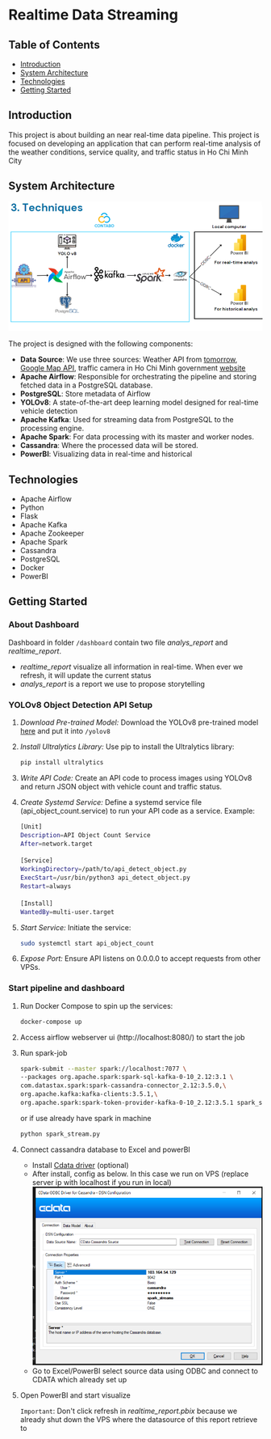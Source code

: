 # Realtime Data Streaming 

## Table of Contents
- [Introduction](#introduction)
- [System Architecture](#system-architecture)
- [Technologies](#technologies)
- [Getting Started](#getting-started)

## Introduction

This project is about building an near real-time data pipeline. This project is focused on developing an application that can perform real-time analysis of the weather conditions, service quality, and traffic status in Ho Chi Minh City

## System Architecture

![System Architecture](images/architecture.png)

The project is designed with the following components:

- **Data Source**: We use three sources: Weather API from [tomorrow](https://www.tomorrow.io/), [Google Map API](https://github.com/GrocerCheck/LivePopularTimes), traffic camera in Ho Chi Minh government [website](http://giaothong.hochiminhcity.gov.vn/)
- **Apache Airflow**: Responsible for orchestrating the pipeline and storing fetched data in a PostgreSQL database.
- **PostgreSQL**: Store metadata of Airflow
- **YOLOv8**: A state-of-the-art deep learning model designed for real-time vehicle detection
- **Apache Kafka**: Used for streaming data from PostgreSQL to the processing engine.
- **Apache Spark**: For data processing with its master and worker nodes.
- **Cassandra**: Where the processed data will be stored.
- **PowerBI**: Visualizing data in real-time and historical

## Technologies

- Apache Airflow
- Python
- Flask
- Apache Kafka
- Apache Zookeeper
- Apache Spark
- Cassandra
- PostgreSQL
- Docker
- PowerBI

## Getting Started

### About Dashboard 
Dashboard in folder `/dashboard` contain two file *analys_report* and *realtime_report*. 
   - *realtime_report* visualize all information in real-time. When ever we refresh, it will update the current status 
   - *analys_report* is a report we use to propose storytelling 

### YOLOv8 Object Detection API Setup

1. *Download Pre-trained Model:*
   Download the YOLOv8 pre-trained model [here](https://github.com/ultralytics/assets/releases/download/v8.2.0/yolov8x.pt) and put it into `/yolov8`

2. *Install Ultralytics Library:*
   Use pip to install the Ultralytics library:
   ```bash
   pip install ultralytics
   ```
   

3. *Write API Code:*
   Create an API code to process images using YOLOv8 and return JSON object with vehicle count and traffic status.

4. *Create Systemd Service:*
   Define a systemd service file (api_object_count.service) to run your API code as a service. Example:
   ```bash
   [Unit]
   Description=API Object Count Service
   After=network.target

   [Service]
   WorkingDirectory=/path/to/api_detect_object.py
   ExecStart=/usr/bin/python3 api_detect_object.py
   Restart=always

   [Install]
   WantedBy=multi-user.target
   ```

5. *Start Service:*
   Initiate the service:
   ```bash
   sudo systemctl start api_object_count
   ```

6. *Expose Port:*
   Ensure API listens on 0.0.0.0 to accept requests from other VPSs.

### Start pipeline and dashboard

1. Run Docker Compose to spin up the services:
    ```bash
    docker-compose up
    ```

2. Access airflow webserver ui (http://localhost:8080/) to start the job 

3. Run spark-job 

    ```bash
    spark-submit --master spark://localhost:7077 \
    --packages org.apache.spark:spark-sql-kafka-0-10_2.12:3.1 \
    com.datastax.spark:spark-cassandra-connector_2.12:3.5.0,\
    org.apache.kafka:kafka-clients:3.5.1,\
    org.apache.spark:spark-token-provider-kafka-0-10_2.12:3.5.1 spark_stream.py
    ```

    or if use already have spark in machine

    ```bash
    python spark_stream.py
    ```

4. Connect cassandra database to Excel and powerBI

    - Install [Cdata driver](https://www.cdata.com/drivers/cassandra/odbc/) (optional)
    - After install, config as below. In this case we run on VPS (replace server ip with localhost if you run in local)
![](images/cdata_config.png)
    - Go to Excel/PowerBI select source data using ODBC and connect to CDATA which already set up

5. Open PowerBI and start visualize

    `Important`: Don't click refresh in *realtime_report.pbix* because we already shut down the VPS where the datasource of this report retrieve to
